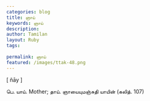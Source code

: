 ```yaml
---
categories: blog
title: ஞாய்
keywords: ஞாய்
description: 
author: Tamilan
layout: Ruby
tags: 
 
permalink: ஞாய்
featured: /images/ttak-48.png
---
```

  
[ ñāy ]  
  
பெ. யாய். Mother; தாய். ஞாயையுமஞ்சுதி யாயின் (கலித். 107)